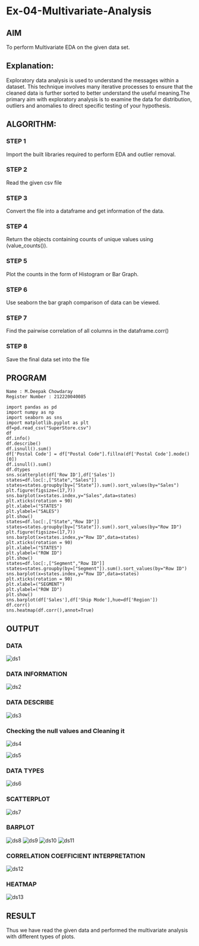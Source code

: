 # Ex-04-Multivariate-Analysis

## AIM
To perform Multivariate EDA on the given data set.

## Explanation:
Exploratory data analysis is used to understand the messages within a dataset. This technique involves many iterative processes to ensure that the cleaned data is further sorted to better understand the useful meaning.The primary aim with exploratory analysis is to examine the data for distribution, outliers and anomalies to direct specific testing of your hypothesis.

## ALGORITHM:

### STEP 1
Import the built libraries required to perform EDA and outlier removal.

### STEP 2
Read the given csv file

### STEP 3
Convert the file into a dataframe and get information of the data.

### STEP 4
Return the objects containing counts of unique values using (value_counts()).

### STEP 5
Plot the counts in the form of Histogram or Bar Graph.

### STEP 6
Use seaborn the bar graph comparison of data can be viewed.

### STEP 7
Find the pairwise correlation of all columns in the dataframe.corr()

### STEP 8
Save the final data set into the file

## PROGRAM
```
Name : M.Deepak Chowdaray
Register Number : 212220040085

import pandas as pd
import numpy as np
import seaborn as sns
import matplotlib.pyplot as plt
df=pd.read_csv("SuperStore.csv")
df
df.info()
df.describe()
df.isnull().sum()
df['Postal Code'] = df["Postal Code"].fillna(df['Postal Code'].mode()[0])
df.isnull().sum()
df.dtypes
sns.scatterplot(df['Row ID'],df['Sales'])
states=df.loc[:,["State","Sales"]]
states=states.groupby(by=["State"]).sum().sort_values(by="Sales")
plt.figure(figsize=(17,7))
sns.barplot(x=states.index,y="Sales",data=states)
plt.xticks(rotation = 90)
plt.xlabel=("STATES")
plt.ylabel=("SALES")
plt.show()
states=df.loc[:,["State","Row ID"]]
states=states.groupby(by=["State"]).sum().sort_values(by="Row ID")
plt.figure(figsize=(17,7))
sns.barplot(x=states.index,y="Row ID",data=states)
plt.xticks(rotation = 90)
plt.xlabel=("STATES")
plt.ylabel=("ROW ID")
plt.show()
states=df.loc[:,["Segment","Row ID"]]
states=states.groupby(by=["Segment"]).sum().sort_values(by="Row ID")
sns.barplot(x=states.index,y="Row ID",data=states)
plt.xticks(rotation = 90)
plt.xlabel=("SEGMENT")
plt.ylabel=("ROW ID")
plt.show()
sns.barplot(df['Sales'],df['Ship Mode'],hue=df['Region'])
df.corr()
sns.heatmap(df.corr(),annot=True)
```
## OUTPUT

### DATA
![ds1](https://user-images.githubusercontent.com/93427345/192081855-93a0a135-2e83-426c-bf0b-9a5cee4417ea.PNG)

### DATA INFORMATION
![ds2](https://user-images.githubusercontent.com/93427345/192081863-502f4e6f-dbc0-43ac-a56a-b67cdfdeaacf.PNG)

### DATA DESCRIBE
![ds3](https://user-images.githubusercontent.com/93427345/192081866-1eaf8f71-77c1-4d44-9fbd-badc5eb54976.PNG)

### Checking the null values and Cleaning it
![ds4](https://user-images.githubusercontent.com/93427345/192081868-bb1c6a2b-c388-4297-8f9d-062a9a6382fa.PNG)

![ds5](https://user-images.githubusercontent.com/93427345/192081870-5a17f340-ca8e-4f27-9d52-00c8c5b6f0b0.PNG)

### DATA TYPES
![ds6](https://user-images.githubusercontent.com/93427345/192081875-cd5f61b7-a6e7-4b7d-a747-dc97b19dea7a.PNG)

### SCATTERPLOT
![ds7](https://user-images.githubusercontent.com/93427345/192081882-1b088cb0-ee09-4334-8fa6-77464adbf84a.PNG)

### BARPLOT
![ds8](https://user-images.githubusercontent.com/93427345/192081890-828a4d08-bdce-4c45-b4cc-902510b8e335.PNG)
![ds9](https://user-images.githubusercontent.com/93427345/192081895-94ab27ad-2785-4f74-b928-efb3244f4f07.PNG)
![ds10](https://user-images.githubusercontent.com/93427345/192081899-53b88f37-48b0-4e53-9f2c-8ad7cc70fc20.PNG)
![ds11](https://user-images.githubusercontent.com/93427345/192081915-7ed8001c-8c90-46a6-a7d9-d94d5c680e5d.PNG)

### CORRELATION COEFFICIENT INTERPRETATION
![ds12](https://user-images.githubusercontent.com/93427345/192081924-97ec7304-77c5-48d0-be48-1c62862c7cef.PNG)

### HEATMAP
![ds13](https://user-images.githubusercontent.com/93427345/192081930-9ee4f96a-9dad-47e3-be5a-7560aae588e1.PNG)

## RESULT
Thus we have read the given data and performed the multivariate analysis with different types of
plots.

